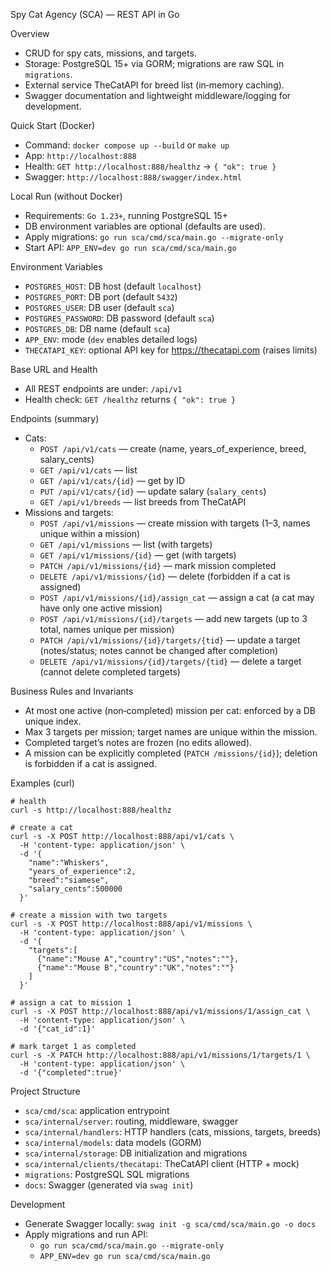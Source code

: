Spy Cat Agency (SCA) — REST API in Go

Overview
- CRUD for spy cats, missions, and targets.
- Storage: PostgreSQL 15+ via GORM; migrations are raw SQL in `migrations`.
- External service TheCatAPI for breed list (in‑memory caching).
- Swagger documentation and lightweight middleware/logging for development.

Quick Start (Docker)
- Command: `docker compose up --build` or `make up`
- App: `http://localhost:888`
- Health: `GET http://localhost:888/healthz` → `{ "ok": true }`
- Swagger: `http://localhost:888/swagger/index.html`

Local Run (without Docker)
- Requirements: `Go 1.23+`, running PostgreSQL 15+
- DB environment variables are optional (defaults are used).
- Apply migrations: `go run sca/cmd/sca/main.go --migrate-only`
- Start API: `APP_ENV=dev go run sca/cmd/sca/main.go`

Environment Variables
- `POSTGRES_HOST`: DB host (default `localhost`)
- `POSTGRES_PORT`: DB port (default `5432`)
- `POSTGRES_USER`: DB user (default `sca`)
- `POSTGRES_PASSWORD`: DB password (default `sca`)
- `POSTGRES_DB`: DB name (default `sca`)
- `APP_ENV`: mode (`dev` enables detailed logs)
- `THECATAPI_KEY`: optional API key for https://thecatapi.com (raises limits)

Base URL and Health
- All REST endpoints are under: `/api/v1`
- Health check: `GET /healthz` returns `{ "ok": true }`

Endpoints (summary)
- Cats:
  - `POST /api/v1/cats` — create (name, years_of_experience, breed, salary_cents)
  - `GET /api/v1/cats` — list
  - `GET /api/v1/cats/{id}` — get by ID
  - `PUT /api/v1/cats/{id}` — update salary (`salary_cents`)
  - `GET /api/v1/breeds` — list breeds from TheCatAPI
- Missions and targets:
  - `POST /api/v1/missions` — create mission with targets (1–3, names unique within a mission)
  - `GET /api/v1/missions` — list (with targets)
  - `GET /api/v1/missions/{id}` — get (with targets)
  - `PATCH /api/v1/missions/{id}` — mark mission completed
  - `DELETE /api/v1/missions/{id}` — delete (forbidden if a cat is assigned)
  - `POST /api/v1/missions/{id}/assign_cat` — assign a cat (a cat may have only one active mission)
  - `POST /api/v1/missions/{id}/targets` — add new targets (up to 3 total, names unique per mission)
  - `PATCH /api/v1/missions/{id}/targets/{tid}` — update a target (notes/status; notes cannot be changed after completion)
  - `DELETE /api/v1/missions/{id}/targets/{tid}` — delete a target (cannot delete completed targets)

Business Rules and Invariants
- At most one active (non‑completed) mission per cat: enforced by a DB unique index.
- Max 3 targets per mission; target names are unique within the mission.
- Completed target’s notes are frozen (no edits allowed).
- A mission can be explicitly completed (`PATCH /missions/{id}`); deletion is forbidden if a cat is assigned.

Examples (curl)
```
# health
curl -s http://localhost:888/healthz

# create a cat
curl -s -X POST http://localhost:888/api/v1/cats \
  -H 'content-type: application/json' \
  -d '{
    "name":"Whiskers",
    "years_of_experience":2,
    "breed":"siamese",
    "salary_cents":500000
  }'

# create a mission with two targets
curl -s -X POST http://localhost:888/api/v1/missions \
  -H 'content-type: application/json' \
  -d '{
    "targets":[
      {"name":"Mouse A","country":"US","notes":""},
      {"name":"Mouse B","country":"UK","notes":""}
    ]
  }'

# assign a cat to mission 1
curl -s -X POST http://localhost:888/api/v1/missions/1/assign_cat \
  -H 'content-type: application/json' \
  -d '{"cat_id":1}'

# mark target 1 as completed
curl -s -X PATCH http://localhost:888/api/v1/missions/1/targets/1 \
  -H 'content-type: application/json' \
  -d '{"completed":true}'
```

Project Structure
- `sca/cmd/sca`: application entrypoint
- `sca/internal/server`: routing, middleware, swagger
- `sca/internal/handlers`: HTTP handlers (cats, missions, targets, breeds)
- `sca/internal/models`: data models (GORM)
- `sca/internal/storage`: DB initialization and migrations
- `sca/internal/clients/thecatapi`: TheCatAPI client (HTTP + mock)
- `migrations`: PostgreSQL SQL migrations
- `docs`: Swagger (generated via `swag init`)

Development
- Generate Swagger locally: `swag init -g sca/cmd/sca/main.go -o docs`
- Apply migrations and run API:
  - `go run sca/cmd/sca/main.go --migrate-only`
  - `APP_ENV=dev go run sca/cmd/sca/main.go`
